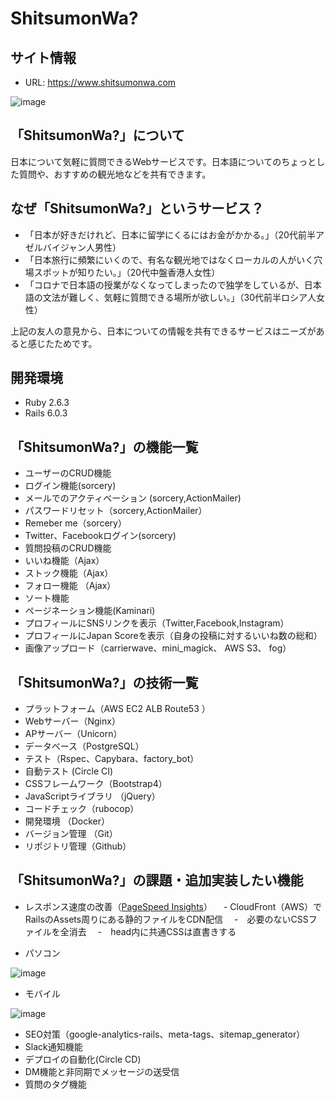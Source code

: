 # ShitsumonWa?

## サイト情報

- URL: https://www.shitsumonwa.com
 
![image](https://user-images.githubusercontent.com/61833409/88449166-a4d7dc80-ce7f-11ea-821f-5f130757ed09.png)


## 「ShitsumonWa?」について

日本について気軽に質問できるWebサービスです。日本語についてのちょっとした質問や、おすすめの観光地などを共有できます。

##  なぜ「ShitsumonWa?」というサービス？

- 「日本が好きだけれど、日本に留学にくるにはお金がかかる。」（20代前半アゼルバイジャン人男性）
- 「日本旅行に頻繁にいくので、有名な観光地ではなくローカルの人がいく穴場スポットが知りたい。」（20代中盤香港人女性）
- 「コロナで日本語の授業がなくなってしまったので独学をしているが、日本語の文法が難しく、気軽に質問できる場所が欲しい。」（30代前半ロシア人女性）

上記の友人の意見から、日本についての情報を共有できるサービスはニーズがあると感じたためです。

##  開発環境
-  Ruby 2.6.3
-  Rails 6.0.3

## 「ShitsumonWa?」の機能一覧

-  ユーザーのCRUD機能
-  ログイン機能(sorcery)
-  メールでのアクティベーション (sorcery,ActionMailer)
-  パスワードリセット（sorcery,ActionMailer）
-  Remeber me（sorcery）
-  Twitter、Facebookログイン(sorcery)
-  質問投稿のCRUD機能
-  いいね機能（Ajax）
-  ストック機能（Ajax）
-  フォロー機能 （Ajax）
-  ソート機能
-  ページネーション機能(Kaminari)
-  プロフィールにSNSリンクを表示（Twitter,Facebook,Instagram）
-  プロフィールにJapan Scoreを表示（自身の投稿に対するいいね数の総和）
-  画像アップロード（carrierwave、mini_magick、 AWS S3、 fog）

## 「ShitsumonWa?」の技術一覧

-  プラットフォーム（AWS EC2 ALB Route53 ）
-  Webサーバー（Nginx）
-  APサーバー（Unicorn）
-  データベース（PostgreSQL）
-  テスト（Rspec、Capybara、factory_bot）
-  自動テスト (Circle CI)
-  CSSフレームワーク（Bootstrap4）
-  JavaScriptライブラリ （jQuery）
-  コードチェック（rubocop）
-  開発環境 （Docker）
-  バージョン管理 （Git）
-  リポジトリ管理（Github）

## 「ShitsumonWa?」の課題・追加実装したい機能

-  レスポンス速度の改善（[PageSpeed Insights](https://developers.google.com/speed/pagespeed/insights/?hl=JA&url=https%3A%2F%2Fwww.shitsumonwa.com%2F&tab=mobile)）
　-  CloudFront（AWS）でRailsのAssets周りにある静的ファイルをCDN配信
　-　必要のないCSSファイルを全消去
　-　head内に共通CSSは直書きする
  
  -  パソコン
  
![image](https://user-images.githubusercontent.com/61833409/88448643-e914ae00-ce7a-11ea-9538-653217df2447.png)

  -  モバイル
  
![image](https://user-images.githubusercontent.com/61833409/88448702-78ba5c80-ce7b-11ea-9323-7c4ab123fcd0.png)

-  SEO対策（google-analytics-rails、meta-tags、sitemap_generator）
-  Slack通知機能
-  デプロイの自動化(Circle CD)
-  DM機能と非同期でメッセージの送受信
-  質問のタグ機能












